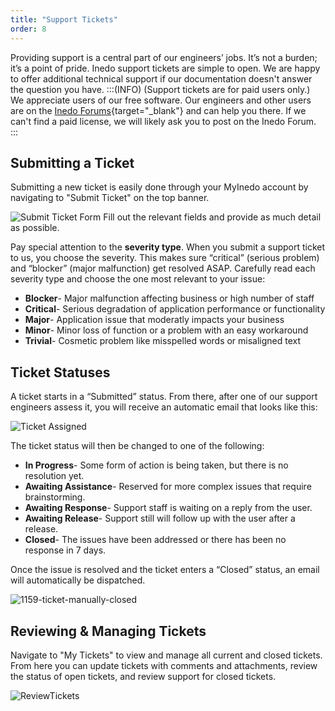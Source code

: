 ```yaml
---
title: "Support Tickets"
order: 8
---
```


Providing support is a central part of our engineers’ jobs. It’s not a burden; it’s a point of pride. Inedo support tickets are simple to open. We are happy to offer additional technical support if our documentation doesn't answer the question you have. 
:::(INFO) (Support tickets are for paid users only.)
We appreciate users of our free software. Our engineers and other users are on the [Inedo Forums](https://forums.inedo.com){target="_blank"} and can help you there. If we can't find a paid license, we will likely ask you to post on the Inedo Forum.
:::

## Submitting a Ticket

Submitting a new ticket is easily done through your MyInedo account by navigating to "Submit Ticket" on the top banner. 

![Submit Ticket Form](/resources/docs/SubmitTicket%281%29.png)
Fill out the relevant fields and provide as much detail as possible. 

Pay special attention to the **severity type**. When you submit a support ticket to us, you choose the severity. This makes sure “critical” (serious problem) and “blocker” (major malfunction) get resolved ASAP. Carefully read each severity type and choose the one most relevant to your issue:

* **Blocker**- Major malfunction affecting business or high number of staff
* **Critical**- Serious degradation of application performance or functionality
* **Major**- Application issue that moderatly impacts your business
* **Minor**- Minor loss of function or a problem with an easy workaround
* **Trivial**- Cosmetic problem like misspelled words or misaligned text

## Ticket Statuses
A ticket starts in a “Submitted” status. From there, after one of our support engineers assess it, you will receive an automatic email that looks like this:

![Ticket Assigned](/resources/docs/1159-ticket-assigned.png)

The ticket status will then be changed to one of the following:
* **In Progress**- Some form of action is being taken, but there is no resolution yet. 
* **Awaiting Assistance**- Reserved for more complex issues that require brainstorming. 
* **Awaiting Response**- Support staff is waiting on a reply from the user.
* **Awaiting Release**- Support still will follow up with the user after a release. 
* **Closed**- The issues have been addressed or there has been no response in 7 days. 

Once the issue is resolved and the ticket enters a “Closed” status, an email will automatically be dispatched. 

![1159-ticket-manually-closed](/resources/docs/1159-ticket-manually-closed.png)

## Reviewing & Managing Tickets
Navigate to "My Tickets" to view and manage all current and closed tickets. From here you can update tickets with comments and attachments, review the status of open tickets, and review support for closed tickets. 

![ReviewTickets](/resources/docs/ReviewTickets.png)